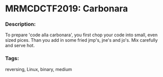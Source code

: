 # MRMCDCTF2019: Carbonara

### Description:
To prepare 'code alla carbonara', you first chop your code into small, even sized pices. Than you add in some fried jmp's, jne's and jo's. Mix carefully and serve hot.

### Tags:
reversing, Linux, binary, medium
